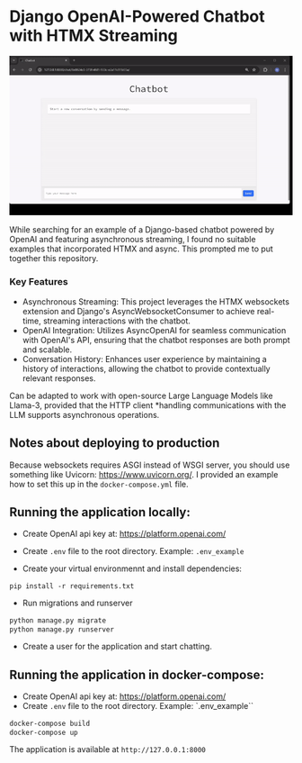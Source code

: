 # Django OpenAI-Powered Chatbot with HTMX Streaming

![Demo](images/demo.gif)

While searching for an example of a Django-based chatbot powered by OpenAI and featuring asynchronous streaming, I found no suitable examples that incorporated HTMX and async. This prompted me to put together this repository.

### Key Features
* Asynchronous Streaming: This project leverages the HTMX websockets extension and Django's AsyncWebsocketConsumer to achieve real-time, streaming interactions with the chatbot.
* OpenAI Integration: Utilizes AsyncOpenAI for seamless communication with OpenAI's API, ensuring that the chatbot responses are both prompt and scalable.
* Conversation History: Enhances user experience by maintaining a history of interactions, allowing the chatbot to provide contextually relevant responses.

Can be adapted to work with open-source Large Language Models like Llama-3, provided that the HTTP client *handling communications with the LLM supports asynchronous operations.

## Notes about deploying to production

Because websockets requires ASGI instead of WSGI server, you should use something like Uvicorn: https://www.uvicorn.org/. I provided an example how to set this up in the `docker-compose.yml` file.

## Running the application locally:

- Create OpenAI api key at: https://platform.openai.com/ 
- Create `.env` file to the root directory. Example: `.env_example`

- Create your virtual environmennt and install dependencies:
```
pip install -r requirements.txt
```

- Run migrations and runserver
```
python manage.py migrate
python manage.py runserver
```

- Create a user for the application and start chatting.

## Running the application in docker-compose:

- Create OpenAI api key at: https://platform.openai.com/ 
- Create `.env` file to the root directory. Example: `.env_example``

```
docker-compose build
docker-compose up
```

The application is available at `http://127.0.0.1:8000`
